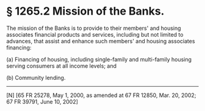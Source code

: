 # § 1265.2   Mission of the Banks.

The mission of the Banks is to provide to their members' and housing associates financial products and services, including but not limited to advances, that assist and enhance such members' and housing associates financing: 


(a) Financing of housing, including single-family and multi-family housing serving consumers at all income levels; and 


(b) Community lending.



---

[N] [65 FR 25278, May 1, 2000, as amended at 67 FR 12850, Mar. 20, 2002; 67 FR 39791, June 10, 2002]




